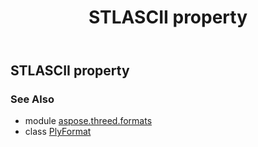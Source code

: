 ﻿---
title: STLASCII property
second_title: Aspose.3D for Python via .NET API References
description: 
type: docs
weight: 460
url: /python-net/aspose.threed.formats/plyformat/stlascii/
is_root: false
---

## STLASCII property


### See Also
* module [aspose.threed.formats](../../)
* class [PlyFormat](/3d/python-net/aspose.threed.formats/plyformat)
